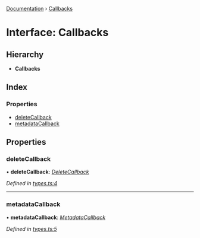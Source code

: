 [Documentation](../README.md) › [Callbacks](callbacks.md)

# Interface: Callbacks

## Hierarchy

* **Callbacks**

## Index

### Properties

* [deleteCallback](callbacks.md#deletecallback)
* [metadataCallback](callbacks.md#metadatacallback)

## Properties

###  deleteCallback

• **deleteCallback**: *[DeleteCallback](../README.md#deletecallback)*

*Defined in [types.ts:4](https://github.com/badbatch/cachemap/blob/f503e0e/packages/reaper/src/types.ts#L4)*

___

###  metadataCallback

• **metadataCallback**: *[MetadataCallback](../README.md#metadatacallback)*

*Defined in [types.ts:5](https://github.com/badbatch/cachemap/blob/f503e0e/packages/reaper/src/types.ts#L5)*

